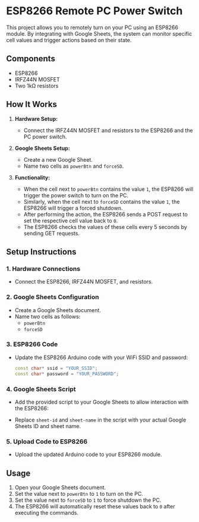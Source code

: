 # ESP8266 Remote PC Power Switch

This project allows you to remotely turn on your PC using an ESP8266 module. By integrating with Google Sheets, the system can monitor specific cell values and trigger actions based on their state.

## Components

- ESP8266
- IRFZ44N MOSFET
- Two 1kΩ resistors

## How It Works

1. **Hardware Setup:**
   - Connect the IRFZ44N MOSFET and resistors to the ESP8266 and the PC power switch.
   
2. **Google Sheets Setup:**
   - Create a new Google Sheet.
   - Name two cells as `powerBtn` and `forceSD`.

3. **Functionality:**
   - When the cell next to `powerBtn` contains the value `1`, the ESP8266 will trigger the power switch to turn on the PC.
   - Similarly, when the cell next to `forceSD` contains the value `1`, the ESP8266 will trigger a forced shutdown.
   - After performing the action, the ESP8266 sends a POST request to set the respective cell value back to `0`.
   - The ESP8266 checks the values of these cells every 5 seconds by sending GET requests.

## Setup Instructions

### 1. Hardware Connections

- Connect the ESP8266, IRFZ44N MOSFET, and resistors.

### 2. Google Sheets Configuration

- Create a Google Sheets document.
- Name two cells as follows:
  - `powerBtn`
  - `forceSD`
  
### 3. ESP8266 Code

- Update the ESP8266 Arduino code with your WiFi SSID and password:

  ```cpp
  const char* ssid = "YOUR_SSID";
  const char* password = "YOUR_PASSWORD";
  ```

### 4. Google Sheets Script

- Add the provided script to your Google Sheets to allow interaction with the ESP8266:

- Replace `sheet-id` and `sheet-name` in the script with your actual Google Sheets ID and sheet name.

### 5. Upload Code to ESP8266

- Upload the updated Arduino code to your ESP8266 module.

## Usage

1. Open your Google Sheets document.
2. Set the value next to `powerBtn` to `1` to turn on the PC.
3. Set the value next to `forceSD` to `1` to force shutdown the PC.
4. The ESP8266 will automatically reset these values back to `0` after executing the commands.
